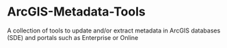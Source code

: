 # ArcGIS-Metadata-Tools
A collection of tools to update and/or extract metadata in ArcGIS databases (SDE) and portals such as Enterprise or Online
